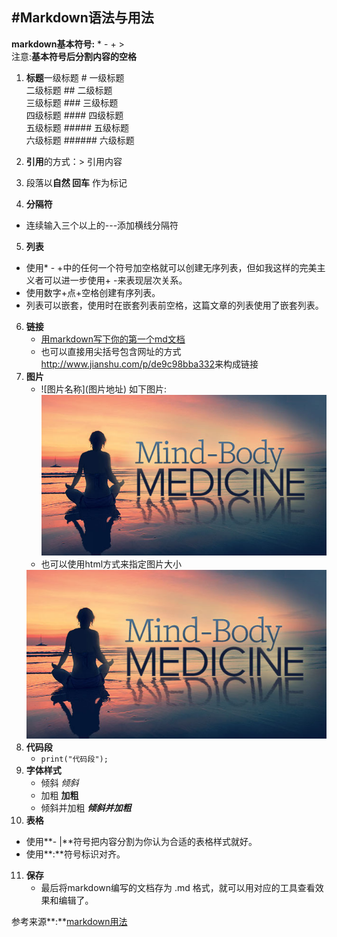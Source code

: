 #Markdown语法与用法
---
**markdown基本符号:** * - + >  
注意:**基本符号后分割内容的空格**

1. **标题**一级标题 # 一级标题    
二级标题 ## 二级标题  
三级标题 ### 三级标题  
四级标题 #### 四级标题  
五级标题 ##### 五级标题  
六级标题 ###### 六级标题

2. **引用**的方式：> 引用内容
3. 段落以**自然 回车** 作为标记
4. **分隔符**
  + 连续输入三个以上的---添加横线分隔符
5. **列表**
  + 使用* - +中的任何一个符号加空格就可以创建无序列表，但如我这样的完美主义者可以进一步使用+ -来表现层次关系。 
  + 使用数字+点+空格创建有序列表。
  + 列表可以嵌套，使用时在嵌套列表前空格，这篇文章的列表使用了嵌套列表。
6. **链接**
	+ [用markdown写下你的第一个md文档](http://www.jianshu.com/p/de9c98bba332) 
	+ 也可以直接用尖括号包含网址的方式<http://www.jianshu.com/p/de9c98bba332>来构成链接 
7. **图片**
	+ \!\[图片名称](图片地址) 如下图片:
![1920-549x309](/1920-549x309.jpg)
	+ 也可以使用html方式来指定图片大小
	<img src="/1920-549x309.jpg" >
8. **代码段**
  	+ ```print("代码段");```
9. **字体样式**
   + 倾斜 *倾斜*
   + 加粗 **加粗**
   + 倾斜并加粗 ***倾斜并加粗***
10. **表格**
   + 使用**- |**符号把内容分割为你认为合适的表格样式就好。
   + 使用**:**符号标识对齐。
11. **保存**
	+ 最后将markdown编写的文档存为 .md 格式，就可以用对应的工具查看效果和编辑了。


参考来源**:**[markdown用法](https://www.jianshu.com/p/de9c98bba332)